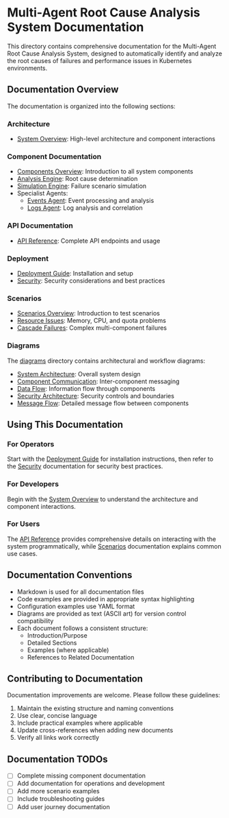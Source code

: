 # Multi-Agent Root Cause Analysis System Documentation

This directory contains comprehensive documentation for the Multi-Agent Root Cause Analysis System, designed to automatically identify and analyze the root causes of failures and performance issues in Kubernetes environments.

## Documentation Overview

The documentation is organized into the following sections:

### Architecture
- [System Overview](architecture/system_overview.md): High-level architecture and component interactions

### Component Documentation
- [Components Overview](components/README.md): Introduction to all system components
- [Analysis Engine](components/analysis_engine.md): Root cause determination
- [Simulation Engine](components/simulation_engine.md): Failure scenario simulation
- Specialist Agents:
  - [Events Agent](components/specialist_agents/events_agent.md): Event processing and analysis
  - [Logs Agent](components/specialist_agents/logs_agent.md): Log analysis and correlation

### API Documentation
- [API Reference](api/api_reference.md): Complete API endpoints and usage

### Deployment
- [Deployment Guide](deployment/deployment_guide.md): Installation and setup
- [Security](deployment/security.md): Security considerations and best practices

### Scenarios
- [Scenarios Overview](scenarios/README.md): Introduction to test scenarios
- [Resource Issues](scenarios/resource_issues.md): Memory, CPU, and quota problems
- [Cascade Failures](scenarios/cascade_failures.md): Complex multi-component failures

### Diagrams
The [diagrams](diagrams/) directory contains architectural and workflow diagrams:
- [System Architecture](diagrams/system_architecture.txt): Overall system design
- [Component Communication](diagrams/component_communication.txt): Inter-component messaging
- [Data Flow](diagrams/data_flow.txt): Information flow through components
- [Security Architecture](diagrams/security_architecture.txt): Security controls and boundaries
- [Message Flow](diagrams/message_flow.md): Detailed message flow between components

## Using This Documentation

### For Operators
Start with the [Deployment Guide](deployment/deployment_guide.md) for installation instructions, then refer to the [Security](deployment/security.md) documentation for security best practices.

### For Developers
Begin with the [System Overview](architecture/system_overview.md) to understand the architecture and component interactions.

### For Users
The [API Reference](api/api_reference.md) provides comprehensive details on interacting with the system programmatically, while [Scenarios](scenarios/README.md) documentation explains common use cases.

## Documentation Conventions

- Markdown is used for all documentation files
- Code examples are provided in appropriate syntax highlighting
- Configuration examples use YAML format
- Diagrams are provided as text (ASCII art) for version control compatibility
- Each document follows a consistent structure:
  - Introduction/Purpose
  - Detailed Sections
  - Examples (where applicable)
  - References to Related Documentation

## Contributing to Documentation

Documentation improvements are welcome. Please follow these guidelines:
1. Maintain the existing structure and naming conventions
2. Use clear, concise language
3. Include practical examples where applicable
4. Update cross-references when adding new documents
5. Verify all links work correctly

## Documentation TODOs

- [ ] Complete missing component documentation
- [ ] Add documentation for operations and development
- [ ] Add more scenario examples
- [ ] Include troubleshooting guides
- [ ] Add user journey documentation 